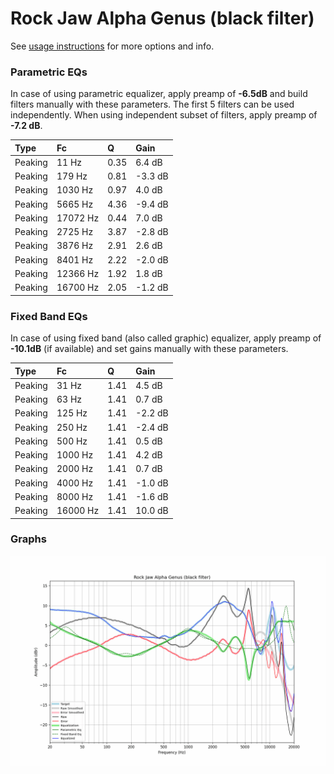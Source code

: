 # Rock Jaw Alpha Genus (black filter)
See [usage instructions](https://github.com/jaakkopasanen/AutoEq#usage) for more options and info.

### Parametric EQs
In case of using parametric equalizer, apply preamp of **-6.5dB** and build filters manually
with these parameters. The first 5 filters can be used independently.
When using independent subset of filters, apply preamp of **-7.2 dB**.

| Type    | Fc       |    Q | Gain    |
|:--------|:---------|:-----|:--------|
| Peaking | 11 Hz    | 0.35 | 6.4 dB  |
| Peaking | 179 Hz   | 0.81 | -3.3 dB |
| Peaking | 1030 Hz  | 0.97 | 4.0 dB  |
| Peaking | 5665 Hz  | 4.36 | -9.4 dB |
| Peaking | 17072 Hz | 0.44 | 7.0 dB  |
| Peaking | 2725 Hz  | 3.87 | -2.8 dB |
| Peaking | 3876 Hz  | 2.91 | 2.6 dB  |
| Peaking | 8401 Hz  | 2.22 | -2.0 dB |
| Peaking | 12366 Hz | 1.92 | 1.8 dB  |
| Peaking | 16700 Hz | 2.05 | -1.2 dB |

### Fixed Band EQs
In case of using fixed band (also called graphic) equalizer, apply preamp of **-10.1dB**
(if available) and set gains manually with these parameters.

| Type    | Fc       |    Q | Gain    |
|:--------|:---------|:-----|:--------|
| Peaking | 31 Hz    | 1.41 | 4.5 dB  |
| Peaking | 63 Hz    | 1.41 | 0.7 dB  |
| Peaking | 125 Hz   | 1.41 | -2.2 dB |
| Peaking | 250 Hz   | 1.41 | -2.4 dB |
| Peaking | 500 Hz   | 1.41 | 0.5 dB  |
| Peaking | 1000 Hz  | 1.41 | 4.2 dB  |
| Peaking | 2000 Hz  | 1.41 | 0.7 dB  |
| Peaking | 4000 Hz  | 1.41 | -1.0 dB |
| Peaking | 8000 Hz  | 1.41 | -1.6 dB |
| Peaking | 16000 Hz | 1.41 | 10.0 dB |

### Graphs
![](./Rock%20Jaw%20Alpha%20Genus%20(black%20filter).png)